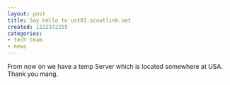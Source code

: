 ```yaml
---
layout: post
title: Say hello to ust01.scoutlink.net
created: 1222372255
categories:
- tech team
- news
---
```

<p>From now on we have a temp Server which is located somewhere at USA. Thank you mang.</p>
